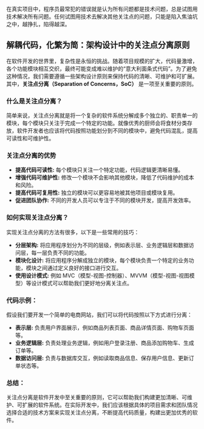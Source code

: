 在真实项目中，程序员最常犯的错误就是认为所有问题都是技术问题，总是试图用技术解决所有问题。任何试图用技术去解决其他关注点的问题，只能是陷入焦油坑之中，越挣扎，陷得越深。



##  解耦代码，化繁为简：架构设计中的关注点分离原则

在软件开发的世界里，复杂性是永恒的挑战。随着项目规模的扩大，代码量激增，各个功能模块相互交织，最终可能变成难以维护的“意大利面条式代码”。为了避免这种情况，我们需要遵循一些架构设计原则来保持代码的清晰、可维护和可扩展。其中，**关注点分离（Separation of Concerns，SoC）** 是一项至关重要的原则。

###  什么是关注点分离？

简单来说，关注点分离就是将一个复杂的软件系统分解成多个独立的、职责单一的模块，每个模块只关注于完成一个特定的功能。就像优秀的厨师会将食材分类存放，软件开发者也应该将代码按照功能划分到不同的模块中，避免代码混乱，提高可读性和可维护性。

###  关注点分离的优势

* **提高代码可读性:**  每个模块只关注一个特定功能，代码逻辑更清晰易懂。
* **增强代码可维护性:**  修改一个模块不会影响其他模块，降低了代码维护的成本和风险。
* **提高代码可复用性:**  独立的模块可以更容易地被其他项目或模块复用。
* **促进团队协作:**  不同的开发人员可以专注于不同的模块开发，提高开发效率。

###  如何实现关注点分离？

实现关注点分离的方法有很多，以下是一些常用的技巧：

* **分层架构:**  将应用程序划分为不同的层级，例如表示层、业务逻辑层和数据访问层，每一层负责不同的功能。
* **模块化设计:** 将应用程序分解成独立的模块，每个模块负责一个特定的业务功能，模块之间通过定义良好的接口进行交互。
* **使用设计模式:**  例如 MVC（模型-视图-控制器）、MVVM（模型-视图-视图模型）等设计模式可以帮助我们更好地分离关注点。

###  代码示例：

假设我们要开发一个简单的电商网站，我们可以将代码按照以下方式进行分离：

* **表示层:**  负责用户界面展示，例如商品列表页面、商品详情页面、购物车页面等。
* **业务逻辑层:**  负责处理业务逻辑，例如用户登录注册、商品添加购物车、生成订单等。
* **数据访问层:**  负责与数据库交互，例如读取商品信息、保存用户信息、更新订单状态等。

###  总结：

关注点分离是软件开发中至关重要的原则，它可以帮助我们构建更加清晰、可维护、可扩展的软件系统。在实际开发中，我们应该根据具体的项目需求和团队情况选择合适的技术方案来实现关注点分离，不断提高代码质量，构建出更加优秀的软件。 
